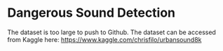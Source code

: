 # Dangerous Sound Detection

The dataset is too large to push to Github. The dataset can be accessed from Kaggle here: https://www.kaggle.com/chrisfilo/urbansound8k
